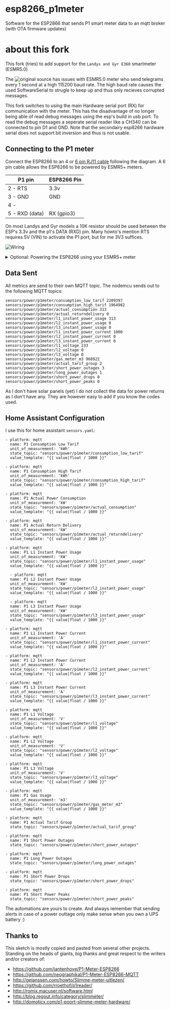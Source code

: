 # esp8266_p1meter

Software for the ESP2866 that sends P1 smart meter data to an mqtt broker (with OTA firmware updates)

# about this fork
This fork (tries) to add support for the `Landys and Gyr E360` smartmeter (ESMR5.0)

The ![original source](https://github.com/fliphess/esp8266_p1meter) has issues with ESMR5.0 meter who send telegrams every 1 second at a high 115200 baud rate. 
The high baud rate causes the used SoftwareSerial to strugle to keep up and thus only recieves corrupted messages.

This fork switches to using the main Hardware serial port (RX) for communication with the meter. This has the disadvantage of no longer being able of read debug messages using the esp's build in usb port. 
To read the debug messages a seperate serial reader like a CH340 can be connected to pin D1 and GND. 
Note that the secondairy esp8266 hardware serial does not support bit inversion and thus is not usable.

## Connecting to the P1 meter
Connect the ESP8266 to an 4 or [6 pin RJ11 cable](https://www.tinytronics.nl/shop/nl/kabels/adapters/rj12-naar-6-pins-dupont-jumper-adapter) following the diagram. A 6 pin cable allows the ESP8266 to be powered by ESMR5+ meters.

| P1 pin   | ESP8266 Pin |
| ----     | ---- |
| 2 - RTS  | 3.3v |
| 3 - GND  | GND  |
| 4 -      |      |
| 5 - RXD (data) | RX (gpio3) |

On most Landys and Gyr models a 10K resistor should be used between the ESP's 3.3v and the p1's DATA (RXD) pin. Many howto's mention RTS requires 5V (VIN) to activate the P1 port, but for me 3V3 suffices.

![Wiring](https://raw.githubusercontent.com/daniel-jong/esp8266_p1meter/master/assets/esp8266_p1meter_bb.png)

<details><summary>Optional: Powering the ESP8266 using your ESMR5+ meter</summary>
<p>
When using a 6 pin cable you can use the powersource provided by the meter.
  
| P1 pin   | ESP8266 Pin |
| ----     | ---- |
| 1 - 5v out | 5v / Vin |
| 2 - RTS  | 3.3v |
| 3 - GND  | GND  |
| 4 -      |      |
| 5 - RXD (data) | RX (gpio3) |
| 6 - GND  | GND  |
  
![Wiring powered by meter](https://raw.githubusercontent.com/daniel-jong/esp8266_p1meter/master/assets/esp8266_p1meter_bb_PoweredByMeter.png)

</p>
</details>

## Data Sent

All metrics are send to their own MQTT topic.
The nodemcu sends out to the following MQTT topics:

```
sensors/power/p1meter/consumption_low_tarif 2209397
sensors/power/p1meter/consumption_high_tarif 1964962
sensors/power/p1meter/actual_consumption 313
sensors/power/p1meter/actual_returndelivery 0
sensors/power/p1meter/l1_instant_power_usage 313
sensors/power/p1meter/l2_instant_power_usage 0
sensors/power/p1meter/l3_instant_power_usage 0
sensors/power/p1meter/l1_instant_power_current 1000
sensors/power/p1meter/l2_instant_power_current 0
sensors/power/p1meter/l3_instant_power_current 0
sensors/power/p1meter/l1_voltage 233
sensors/power/p1meter/l2_voltage 0
sensors/power/p1meter/l3_voltage 0
sensors/power/p1meter/gas_meter_m3 968922
sensors/power/p1meter/actual_tarif_group 2
sensors/power/p1meter/short_power_outages 3
sensors/power/p1meter/long_power_outages 1
sensors/power/p1meter/short_power_drops 0
sensors/power/p1meter/short_power_peaks 0
```

As I don't have solar panels (yet) I do not collect the data for power returns as I don't have any.
They are however easy to add if you know the codes used.

## Home Assistant Configuration

I use this for home assistant `sensors.yaml`:

```
- platform: mqtt
  name: P1 Consumption Low Tarif
  unit_of_measurement: 'kWh'
  state_topic: "sensors/power/p1meter/consumption_low_tarif"
  value_template: "{{ value|float / 1000 }}"

- platform: mqtt
  name: P1 Consumption High Tarif
  unit_of_measurement: 'kWh'
  state_topic: "sensors/power/p1meter/consumption_high_tarif"
  value_template: "{{ value|float / 1000 }}"

- platform: mqtt
  name: P1 Actual Power Consumption
  unit_of_measurement: 'kW'
  state_topic: "sensors/power/p1meter/actual_consumption"
  value_template: "{{ value|float / 1000 }}"

- platform: mqtt
  name: P1 Actual Return Delivery
  unit_of_measurement: 'kW'
  state_topic: "sensors/power/p1meter/actual_returndelivery"
  value_template: "{{ value|float / 1000 }}"

- platform: mqtt
  name: P1 L1 Instant Power Usage
  unit_of_measurement: 'kW'
  state_topic: "sensors/power/p1meter/l1_instant_power_usage"
  value_template: "{{ value|float / 1000 }}"

  - platform: mqtt
  name: P1 L2 Instant Power Usage
  unit_of_measurement: 'kW'
  state_topic: "sensors/power/p1meter/l2_instant_power_usage"
  value_template: "{{ value|float / 1000 }}"

  - platform: mqtt
  name: P1 L3 Instant Power Usage
  unit_of_measurement: 'kW'
  state_topic: "sensors/power/p1meter/l3_instant_power_usage"
  value_template: "{{ value|float / 1000 }}"

- platform: mqtt
  name: P1 L1 Instant Power Current
  unit_of_measurement: 'A'
  state_topic: "sensors/power/p1meter/l1_instant_power_current"
  value_template: "{{ value|float / 1000 }}"

- platform: mqtt
  name: P1 L2 Instant Power Current
  unit_of_measurement: 'A'
  state_topic: "sensors/power/p1meter/l2_instant_power_current"
  value_template: "{{ value|float / 1000 }}"

- platform: mqtt
  name: P1 L3 Instant Power Current
  unit_of_measurement: 'A'
  state_topic: "sensors/power/p1meter/l3_instant_power_current"
  value_template: "{{ value|float / 1000 }}"

- platform: mqtt
  name: P1 L1 Voltage
  unit_of_measurement: 'V'   
  state_topic: "sensors/power/p1meter/l1_voltage"
  value_template: "{{ value|float / 1000 }}"

- platform: mqtt
  name: P1 L2 Voltage
  unit_of_measurement: 'V'   
  state_topic: "sensors/power/p1meter/l2_voltage"
  value_template: "{{ value|float / 1000 }}"

- platform: mqtt
  name: P1 L3 Voltage
  unit_of_measurement: 'V'   
  state_topic: "sensors/power/p1meter/l3_voltage"
  value_template: "{{ value|float / 1000 }}"

- platform: mqtt
  name: P1 Gas Usage
  unit_of_measurement: 'm3'
  state_topic: "sensors/power/p1meter/gas_meter_m3"
  value_template: "{{ value|float / 1000 }}"

- platform: mqtt
  name: P1 Actual Tarif Group
  state_topic: "sensors/power/p1meter/actual_tarif_group"

- platform: mqtt
  name: P1 Short Power Outages
  state_topic: "sensors/power/p1meter/short_power_outages"

- platform: mqtt
  name: P1 Long Power Outages
  state_topic: "sensors/power/p1meter/long_power_outages"

- platform: mqtt
  name: P1 Short Power Drops
  state_topic: "sensors/power/p1meter/short_power_drops"

- platform: mqtt
  name: P1 Short Power Peaks
  state_topic: "sensors/power/p1meter/short_power_peaks"
```

The automations are yours to create.
And always remember that sending alerts in case of a power outtage only make sense when you own a UPS battery :)


## Thanks to

This sketch is mostly copied and pasted from several other projects.
Standing on the heads of giants, big thanks and great respect to the writers and/or creators of:

- https://github.com/jantenhove/P1-Meter-ESP8266
- https://github.com/neographikal/P1-Meter-ESP8266-MQTT
- http://gejanssen.com/howto/Slimme-meter-uitlezen/
- https://github.com/rroethof/p1reader/
- http://romix.macuser.nl/software.html
- http://blog.regout.info/category/slimmeter/
- http://domoticx.com/p1-poort-slimme-meter-hardware/

